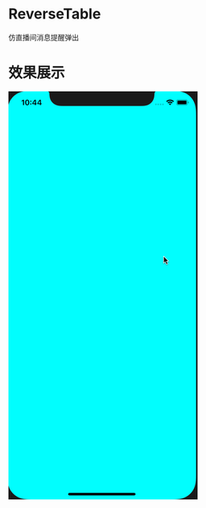 # ReverseTable
仿直播间消息提醒弹出


# 效果展示
![image](https://github.com/cocoaniu/ReverseTable/blob/master/GIF/message.gif)
